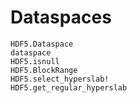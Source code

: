 # Dataspaces

```@docs
HDF5.Dataspace
dataspace
HDF5.isnull
HDF5.BlockRange
HDF5.select_hyperslab!
HDF5.get_regular_hyperslab
```
